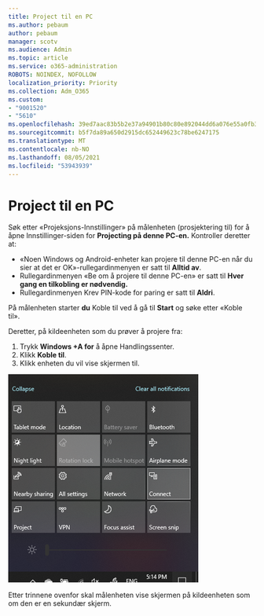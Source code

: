 ```yaml
---
title: Project til en PC
ms.author: pebaum
author: pebaum
manager: scotv
ms.audience: Admin
ms.topic: article
ms.service: o365-administration
ROBOTS: NOINDEX, NOFOLLOW
localization_priority: Priority
ms.collection: Adm_O365
ms.custom:
- "9001520"
- "5610"
ms.openlocfilehash: 39ed7aac83b5b2e37a94901b80c80e892044dd6a076e55a0fb327d2dce7bd16e
ms.sourcegitcommit: b5f7da89a650d2915dc652449623c78be6247175
ms.translationtype: MT
ms.contentlocale: nb-NO
ms.lasthandoff: 08/05/2021
ms.locfileid: "53943939"
---
```

# <a name="project-to-a-pc"></a>Project til en PC

Søk etter «Projeksjons-Innstillinger» på målenheten (prosjektering til) for å åpne Innstillinger-siden for **Projecting på denne PC-en.** Kontroller deretter at:
- «Noen Windows og Android-enheter kan projere til denne PC-en når du sier at det er OK»-rullegardinmenyen er satt til **Alltid av**.
- Rullegardinmenyen «Be om å projere til denne PC-en» er satt til **Hver gang en tilkobling er nødvendig.**
- Rullegardinmenyen Krev PIN-kode for paring er satt til **Aldri**.

På målenheten starter **du** Koble til ved å gå til **Start** og søke etter «Koble til».

Deretter, på kildeenheten som du prøver å projere fra:

1. Trykk **Windows +A for** å åpne Handlingssenter.
2. Klikk **Koble til**.
3. Klikk enheten du vil vise skjermen til.

![Project til en PC](media/project-to-a-pc.png)

Etter trinnene ovenfor skal målenheten vise skjermen på kildeenheten som om den er en sekundær skjerm.
